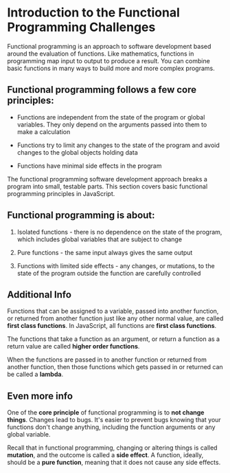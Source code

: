# Introduction to the Functional Programming Challenges

Functional programming is an approach to software development based around the evaluation of functions. Like mathematics, functions in programming map input to output to produce a result. You can combine basic functions in many ways to build more and more complex programs.

## Functional programming follows a few core principles:

- Functions are independent from the state of the program or global variables. They only depend on the arguments passed into them to make a calculation

- Functions try to limit any changes to the state of the program and avoid changes to the global objects holding data

- Functions have minimal side effects in the program


The functional programming software development approach breaks a program into small, testable parts. This section covers basic functional programming principles in JavaScript.

## Functional programming is about:

1) Isolated functions - there is no dependence on the state of the program, which includes global variables that are subject to change

2) Pure functions - the same input always gives the same output

3) Functions with limited side effects - any changes, or mutations, to the state of the program outside the function are carefully controlled

## Additional Info

Functions that can be assigned to a variable, passed into another function, or returned from another function just like any other normal value, are called **first class functions**. In JavaScript, all functions are __first class functions__.

The functions that take a function as an argument, or return a function as a return value are called **higher order functions**.

When the functions are passed in to another function or returned from another function, then those functions which gets passed in or returned can be called a **lambda**.

## Even more info

One of the **core principle** of functional programming is to **not change things**. Changes lead to bugs. It's easier to prevent bugs knowing that your functions don't change anything, including the function arguments or any global variable.

Recall that in functional programming, changing or altering things is called **mutation**, and the outcome is called a **side effect**. A function, ideally, should be a **pure function**, meaning that it does not cause any side effects.